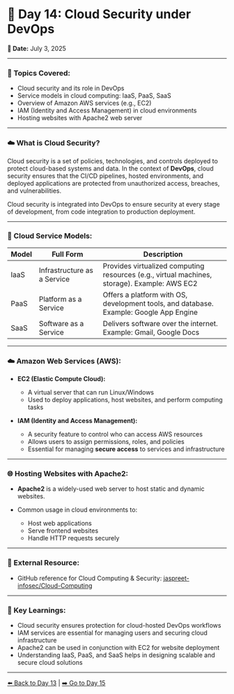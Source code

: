# 🔖 Day 14: Cloud Security under DevOps

**📅 Date:** July 3, 2025

---

### 🧠 Topics Covered:

* Cloud security and its role in DevOps
* Service models in cloud computing: IaaS, PaaS, SaaS
* Overview of Amazon AWS services (e.g., EC2)
* IAM (Identity and Access Management) in cloud environments
* Hosting websites with Apache2 web server

---

### ☁️ What is Cloud Security?

Cloud security is a set of policies, technologies, and controls deployed to protect cloud-based systems and data. In the context of **DevOps**, cloud security ensures that the CI/CD pipelines, hosted environments, and deployed applications are protected from unauthorized access, breaches, and vulnerabilities.

Cloud security is integrated into DevOps to ensure security at every stage of development, from code integration to production deployment.

---

### 🧱 Cloud Service Models:

| Model | Full Form                   | Description                                                                                  |
| ----- | --------------------------- | -------------------------------------------------------------------------------------------- |
| IaaS  | Infrastructure as a Service | Provides virtualized computing resources (e.g., virtual machines, storage). Example: AWS EC2 |
| PaaS  | Platform as a Service       | Offers a platform with OS, development tools, and database. Example: Google App Engine       |
| SaaS  | Software as a Service       | Delivers software over the internet. Example: Gmail, Google Docs                             |

---

### ☁️ Amazon Web Services (AWS):

* **EC2 (Elastic Compute Cloud):**

  * A virtual server that can run Linux/Windows
  * Used to deploy applications, host websites, and perform computing tasks

* **IAM (Identity and Access Management):**

  * A security feature to control who can access AWS resources
  * Allows users to assign permissions, roles, and policies
  * Essential for managing **secure access** to services and infrastructure

---

### 🌐 Hosting Websites with Apache2:

* **Apache2** is a widely-used web server to host static and dynamic websites.
* Common usage in cloud environments to:

  * Host web applications
  * Serve frontend websites
  * Handle HTTP requests securely

---

### 📘 External Resource:

* GitHub reference for Cloud Computing & Security: [jaspreet-infosec/Cloud-Computing](https://github.com/jaspreet-infosec/Cloud-Computing)

---

### 🧠 Key Learnings:

* Cloud security ensures protection for cloud-hosted DevOps workflows
* IAM services are essential for managing users and securing cloud infrastructure
* Apache2 can be used in conjunction with EC2 for website deployment
* Understanding IaaS, PaaS, and SaaS helps in designing scalable and secure cloud solutions

---

[⬅️ Back to Day 13](Day13.md) | [➡️ Go to Day 15](Day15.md)
